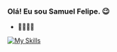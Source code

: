### Olá! Eu sou Samuel Felipe. 😉

- 🧑‍💻🇧🇷


[![My Skills](https://skillicons.dev/icons?i=ruby,rails,py,java,vue,flutter&theme=dark)](https://skillicons.dev)
